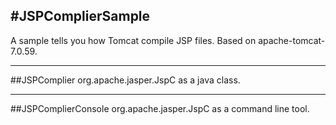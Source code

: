 #JSPComplierSample
-----------------------------

A sample tells you how Tomcat compile JSP files. Based on apache-tomcat-7.0.59.

-----------------------------
##JSPComplier
org.apache.jasper.JspC as a java class.

-----------------------------
##JSPComplierConsole
org.apache.jasper.JspC as a command line tool.